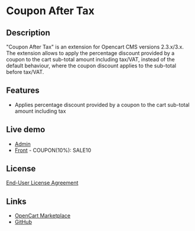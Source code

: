 # Coupon After Tax

## Description
"Coupon After Tax" is an extension for Opencart CMS versions 2.3.x/3.x. The extension allows to apply the percentage discount provided by a coupon to the cart sub-total amount including tax/VAT, instead of the default behaviour, where the coupon discount applies to the sub-total before tax/VAT.

## Features
* Applies percentage discount provided by a coupon to the cart sub-total amount including tax

## Live demo
* [Admin](http://ocmod.freevar.com/oc3020/c/admin/index.php?route=extension/total/coupon)
* [Front](http://ocmod.freevar.com/oc3020/c) - COUPON(10%): SALE10

## License
[End-User License Agreement](https://raw.githubusercontent.com/ocmod-space/ocmod-coupon-after-tax/master/coupon-after-tax/EULA.txt)

## Links
* [OpenCart Marketplace](https://www.opencart.com/index.php?route=marketplace/extension/info&extension_id=39859)
* [GitHub](https://github.com/ocmod-space/ocmod-coupon-after-tax)

